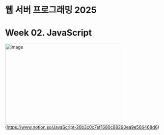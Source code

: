# 웹 서버 프로그래밍 2025

# Week 02. JavaScript


<img width="378" height="263" alt="image" src="https://github.com/user-attachments/assets/d0eec6a7-6dfa-4f0e-aab4-cbacb3bf266f" />(https://www.notion.so/JavaScript-26b3c0c7ef1680c88290ea9e566468d6)
